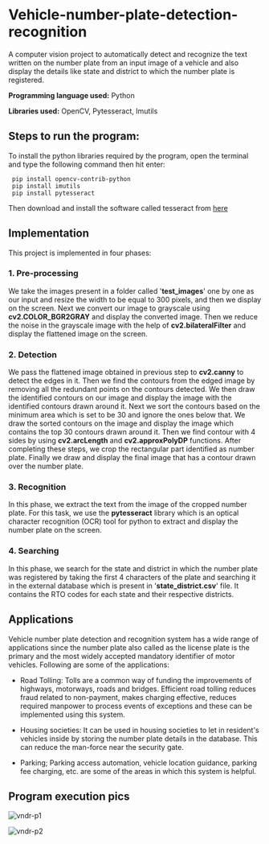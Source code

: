 # Vehicle-number-plate-detection-recognition
A computer vision project to automatically detect and recognize the text written on the number plate from an input image of a vehicle and also display the details like state and district to which the number plate is registered.

**Programming language used:** Python

**Libraries used:** OpenCV, Pytesseract, Imutils

## Steps to run the program:
To install the python libraries required by the program, open the terminal and type the following command then hit enter:
```
 pip install opencv-contrib-python
 pip install imutils
 pip install pytesseract
```

Then download and install the software called tesseract from [here](https://github.com/UB-Mannheim/tesseract/wiki)

## Implementation
This project is implemented in four phases:

### 1. Pre-processing

We take the images present in a folder called '**test_images**' one by one as our input and resize the width to be equal to 300 pixels, and then we display on the screen. Next we convert our image to grayscale using **cv2.COLOR_BGR2GRAY** and display the converted image. Then we reduce the noise in the grayscale image with the help of **cv2.bilateralFilter** and display the flattened image on the screen.  

### 2. Detection

We pass the flattened image obtained in previous step to **cv2.canny** to detect the edges in it. Then we find the contours from the edged image by removing all the redundant points on the contours detected. We then draw the identified contours on our image and display the image with the identified contours drawn around it.
Next we sort the contours based on the minimum area which is set to be 30 and ignore the ones below that. We draw the sorted contours on the image and display the image which contains the top 30 contours drawn around it. Then we find contour with 4 sides by using **cv2.arcLength** and **cv2.approxPolyDP** functions. After completing these steps, we crop the rectangular part identified as number plate. Finally we draw and display the final image that has a contour drawn over the number plate.

### 3. Recognition

In this phase, we extract the text from the image of the cropped number plate. For this task, we use the **pytesseract** library which is an optical character recognition (OCR) tool for python to extract and display the number plate on the screen.

### 4. Searching

In this phase, we search for the state and district in which the number plate was registered by taking the first 4 characters of the plate and searching it in the external database which is present in '**state_district.csv**' file. It contains the RTO codes for each state and their respective districts. 

## Applications

Vehicle number plate detection and recognition system has a wide range of applications since the number plate also called as the license plate is the primary and the most widely accepted mandatory identifier of motor vehicles. Following are some of the applications:

* Road Tolling: Tolls are a common way of funding the improvements of highways, motorways, roads and bridges. Efficient road tolling reduces fraud related to non-payment, makes charging effective, reduces required manpower to process events of exceptions and these can be implemented using this system.

* Housing societies: It can be used in housing societies to let in resident's vehicles inside by storing the number plate details in the database. This can reduce the man-force near the security gate.

* Parking; Parking access automation, vehicle location guidance, parking fee charging, etc. are some of the areas in which this system is helpful.

## Program execution pics
![vndr-p1](https://user-images.githubusercontent.com/104520126/166226824-a186bc82-339a-4342-9430-004b75fd47b9.jpg)






![vndr-p2](https://user-images.githubusercontent.com/104520126/166226836-d228a55d-c97d-44d4-932d-5c4a9b10ce50.jpg)



